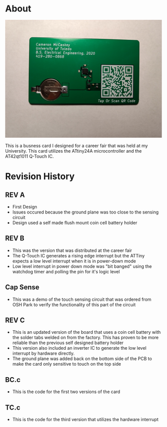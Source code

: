 # About #

![image goes here](IMAGES/BC%20Front.jpg)

This is a busness card I designed for a career fair that was held at my University. This card utilizes the ATtiny24A microcontroller and the AT42qt1011 Q-Touch IC.

# Revision History #
## REV A ##
- First Design
- Issues occured because the ground plane was too close to the sensing circuit
- Design used a self made flush mount coin cell battery holder

## REV B ##
- This was the version that was distributed at the career fair
- The Q-Touch IC generates a rising edge interrupt but the ATTiny expects a low level interrupt when it is in power-down mode
- Low level interrupt in power down mode was "bit banged" using the watchdog timer and polling the pin for it's logic level

## Cap Sense ##
- This was a demo of the touch sensing circuit that was ordered from OSH Park to verify the functionality of this part of the circuit

## REV C ## 
- This is an updated version of the board that uses a coin cell battery with the solder tabs welded on from the factory. This has proven to be more reliable than the previous self designed battery holder
- This version also included an inverter IC to generate the low level interrupt by hardware directly.
- The ground plane was added back on the bottom side of the PCB to make the card only sensitive to touch on the top side

## BC.c ##
- This is the code for the first two versions of the card

## TC.c ##
- This is the code for the third version that utilizes the hardware interrupt

